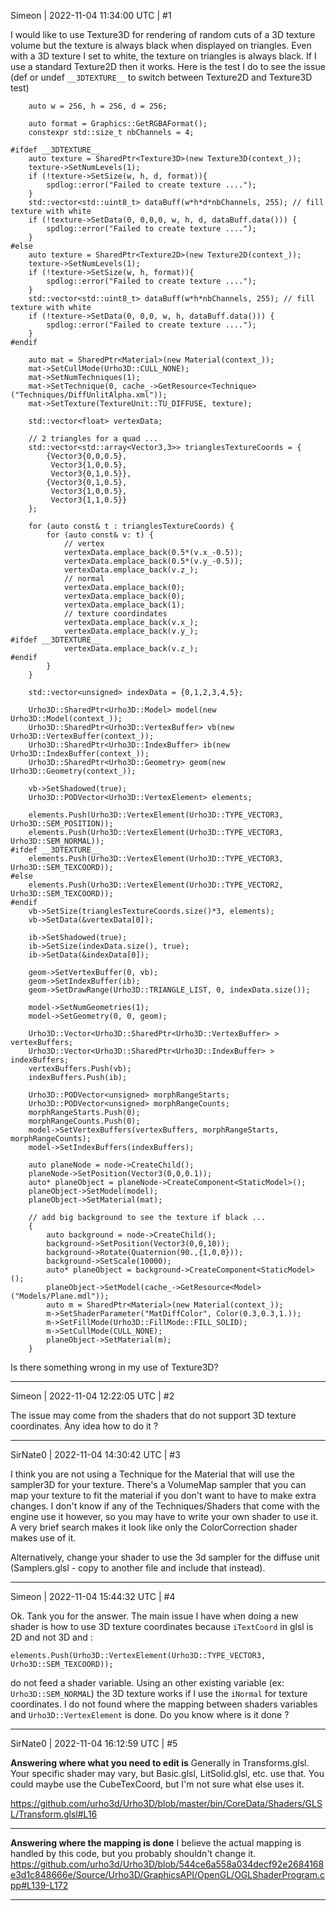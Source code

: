 Simeon | 2022-11-04 11:34:00 UTC | #1

I would like to use Texture3D for rendering of random cuts of a 3D texture volume but the texture is always black when displayed on triangles. Even with a 3D texture I set to white, the texture on triangles is always black. If I use a standard Texture2D then it works.
Here is the test I do to see the issue (def or undef ```__3DTEXTURE__``` to switch between Texture2D and Texture3D test)
```
    auto w = 256, h = 256, d = 256;

    auto format = Graphics::GetRGBAFormat();
    constexpr std::size_t nbChannels = 4;

#ifdef __3DTEXTURE__
    auto texture = SharedPtr<Texture3D>(new Texture3D(context_));
    texture->SetNumLevels(1);
    if (!texture->SetSize(w, h, d, format)){
        spdlog::error("Failed to create texture ....");
    }
    std::vector<std::uint8_t> dataBuff(w*h*d*nbChannels, 255); // fill texture with white
    if (!texture->SetData(0, 0,0,0, w, h, d, dataBuff.data())) {
        spdlog::error("Failed to create texture ....");
    }
#else
    auto texture = SharedPtr<Texture2D>(new Texture2D(context_));
    texture->SetNumLevels(1);
    if (!texture->SetSize(w, h, format)){
        spdlog::error("Failed to create texture ....");
    }
    std::vector<std::uint8_t> dataBuff(w*h*nbChannels, 255); // fill texture with white
    if (!texture->SetData(0, 0,0, w, h, dataBuff.data())) {
        spdlog::error("Failed to create texture ....");
    }
#endif

    auto mat = SharedPtr<Material>(new Material(context_));
    mat->SetCullMode(Urho3D::CULL_NONE);
    mat->SetNumTechniques(1);
    mat->SetTechnique(0, cache_->GetResource<Technique>("Techniques/DiffUnlitAlpha.xml"));
    mat->SetTexture(TextureUnit::TU_DIFFUSE, texture);

    std::vector<float> vertexData;

    // 2 triangles for a quad ...
    std::vector<std::array<Vector3,3>> trianglesTextureCoords = {
        {Vector3{0,0,0.5},
         Vector3{1,0,0.5},
         Vector3{0,1,0.5}},
        {Vector3{0,1,0.5},
         Vector3{1,0,0.5},
         Vector3{1,1,0.5}}
    };

    for (auto const& t : trianglesTextureCoords) {
        for (auto const& v: t) {
            // vertex
            vertexData.emplace_back(0.5*(v.x_-0.5));
            vertexData.emplace_back(0.5*(v.y_-0.5));
            vertexData.emplace_back(v.z_);
            // normal
            vertexData.emplace_back(0);
            vertexData.emplace_back(0);
            vertexData.emplace_back(1);
            // texture coordindates
            vertexData.emplace_back(v.x_);
            vertexData.emplace_back(v.y_);
#ifdef __3DTEXTURE__
            vertexData.emplace_back(v.z_);
#endif
        }
    }

    std::vector<unsigned> indexData = {0,1,2,3,4,5};

    Urho3D::SharedPtr<Urho3D::Model> model(new Urho3D::Model(context_));
    Urho3D::SharedPtr<Urho3D::VertexBuffer> vb(new Urho3D::VertexBuffer(context_));
    Urho3D::SharedPtr<Urho3D::IndexBuffer> ib(new Urho3D::IndexBuffer(context_));
    Urho3D::SharedPtr<Urho3D::Geometry> geom(new Urho3D::Geometry(context_));

    vb->SetShadowed(true);
    Urho3D::PODVector<Urho3D::VertexElement> elements;

    elements.Push(Urho3D::VertexElement(Urho3D::TYPE_VECTOR3, Urho3D::SEM_POSITION));
    elements.Push(Urho3D::VertexElement(Urho3D::TYPE_VECTOR3, Urho3D::SEM_NORMAL));
#ifdef __3DTEXTURE__
    elements.Push(Urho3D::VertexElement(Urho3D::TYPE_VECTOR3, Urho3D::SEM_TEXCOORD));
#else
    elements.Push(Urho3D::VertexElement(Urho3D::TYPE_VECTOR2, Urho3D::SEM_TEXCOORD));
#endif
    vb->SetSize(trianglesTextureCoords.size()*3, elements);
    vb->SetData(&vertexData[0]);

    ib->SetShadowed(true);
    ib->SetSize(indexData.size(), true);
    ib->SetData(&indexData[0]);

    geom->SetVertexBuffer(0, vb);
    geom->SetIndexBuffer(ib);
    geom->SetDrawRange(Urho3D::TRIANGLE_LIST, 0, indexData.size());

    model->SetNumGeometries(1);
    model->SetGeometry(0, 0, geom);

    Urho3D::Vector<Urho3D::SharedPtr<Urho3D::VertexBuffer> > vertexBuffers;
    Urho3D::Vector<Urho3D::SharedPtr<Urho3D::IndexBuffer> > indexBuffers;
    vertexBuffers.Push(vb);
    indexBuffers.Push(ib);

    Urho3D::PODVector<unsigned> morphRangeStarts;
    Urho3D::PODVector<unsigned> morphRangeCounts;
    morphRangeStarts.Push(0);
    morphRangeCounts.Push(0);
    model->SetVertexBuffers(vertexBuffers, morphRangeStarts, morphRangeCounts);
    model->SetIndexBuffers(indexBuffers);

    auto planeNode = node->CreateChild();
    planeNode->SetPosition(Vector3(0,0,0.1));
    auto* planeObject = planeNode->CreateComponent<StaticModel>();
    planeObject->SetModel(model);
    planeObject->SetMaterial(mat);

    // add big background to see the texture if black ...
    {
        auto background = node->CreateChild();
        background->SetPosition(Vector3(0,0,10));
        background->Rotate(Quaternion(90.,{1,0,0}));
        background->SetScale(10000);
        auto* planeObject = background->CreateComponent<StaticModel>();
        planeObject->SetModel(cache_->GetResource<Model>("Models/Plane.mdl"));
        auto m = SharedPtr<Material>(new Material(context_));
        m->SetShaderParameter("MatDiffColor", Color(0.3,0.3,1.));
        m->SetFillMode(Urho3D::FillMode::FILL_SOLID);
        m->SetCullMode(CULL_NONE);
        planeObject->SetMaterial(m);
    }

```
Is there something wrong in my use of Texture3D?

-------------------------

Simeon | 2022-11-04 12:22:05 UTC | #2

The issue may come from the shaders that do not support 3D texture coordinates. Any idea how to do it ?

-------------------------

SirNate0 | 2022-11-04 14:30:42 UTC | #3

I think you are not using a Technique for the Material that will use the sampler3D for your texture. There's a VolumeMap sampler that you can map your texture to fit the material if you don't want to have to make extra changes. I don't know if any of the Techniques/Shaders that come with the engine use it however, so you may have to write your own shader to use it. A very brief search makes it look like only the ColorCorrection shader makes use of it.

Alternatively, change your shader to use the 3d sampler for the diffuse unit (Samplers.glsl - copy to another file and include that instead).

-------------------------

Simeon | 2022-11-04 15:44:32 UTC | #4

Ok. Tank you for the answer.
The main issue I have when doing a new shader is how to use 3D texture coordinates  because ```iTextCoord``` in glsl is 2D and not 3D and  :
```
elements.Push(Urho3D::VertexElement(Urho3D::TYPE_VECTOR3, Urho3D::SEM_TEXCOORD));
```
do not feed a shader variable. Using an other existing variable (ex: `Urho3D::SEM_NORMAL`) the 3D texture works if I use the `iNormal` for texture coordinates. I do not found where  the mapping between shaders variables and `Urho3D::VertexElement` is done. Do you know where is it done ?

-------------------------

SirNate0 | 2022-11-04 16:12:59 UTC | #5

**Answering where what you need to edit is**
Generally in Transforms.glsl. Your specific shader may vary, but Basic.glsl, LitSolid.glsl, etc. use that. You could maybe use the CubeTexCoord, but I'm not sure what else uses it.

https://github.com/urho3d/Urho3D/blob/master/bin/CoreData/Shaders/GLSL/Transform.glsl#L16

---
**Answering where the mapping is done**
I believe the actual mapping is handled by this code, but you probably shouldn't change it.
https://github.com/urho3d/Urho3D/blob/544ce6a558a034decf92e2684168e3d1c848666e/Source/Urho3D/GraphicsAPI/OpenGL/OGLShaderProgram.cpp#L139-L172

-------------------------

